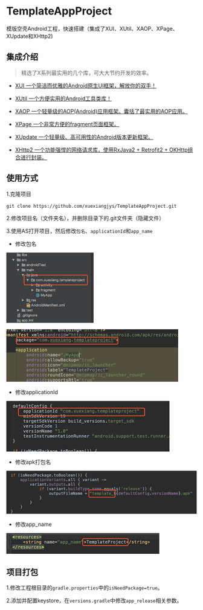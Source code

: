 # TemplateAppProject
模版空壳Android工程，快速搭建（集成了XUI、XUtil、XAOP、XPage、XUpdate和XHttp2)

## 集成介绍

> 精选了X系列最实用的几个库，可大大节约开发的效率。

* [XUI 一个简洁而优雅的Android原生UI框架，解放你的双手！](https://github.com/xuexiangjys/XUI)

* [XUtil 一个方便实用的Android工具类库！](https://github.com/xuexiangjys/XUtil)

* [XAOP 一个轻量级的AOP(Android)应用框架。囊括了最实用的AOP应用。](https://github.com/xuexiangjys/XAOP)

* [XPage 一个非常方便的fragment页面框架。](https://github.com/xuexiangjys/XPage)

* [XUpdate 一个轻量级、高可用性的Android版本更新框架。](https://github.com/xuexiangjys/XUpdate)

* [XHttp2 一个功能强悍的网络请求库，使用RxJava2 + Retrofit2 + OKHttp组合进行封装。](https://github.com/xuexiangjys/XHttp2)

## 使用方式

1.克隆项目

```
git clone https://github.com/xuexiangjys/TemplateAppProject.git
```

2.修改项目名（文件夹名），并删除目录下的.git文件夹（隐藏文件）

3.使用AS打开项目，然后修改`包名`、`applicationId`和`app_name`

* 修改包名

![](https://github.com/xuexiangjys/Resource/blob/master/img/templateproject/1.png)

![](https://github.com/xuexiangjys/Resource/blob/master/img/templateproject/2.png)

* 修改applicationId

![](https://github.com/xuexiangjys/Resource/blob/master/img/templateproject/3.png)

* 修改apk打包名

![](https://github.com/xuexiangjys/Resource/blob/master/img/templateproject/4.png)

* 修改app_name

![](https://github.com/xuexiangjys/Resource/blob/master/img/templateproject/5.png)

## 项目打包

1.修改工程根目录的`gradle.properties`中的`isNeedPackage=true`。

2.添加并配置keystore，在`versions.gradle`中修改`app_release`相关参数。